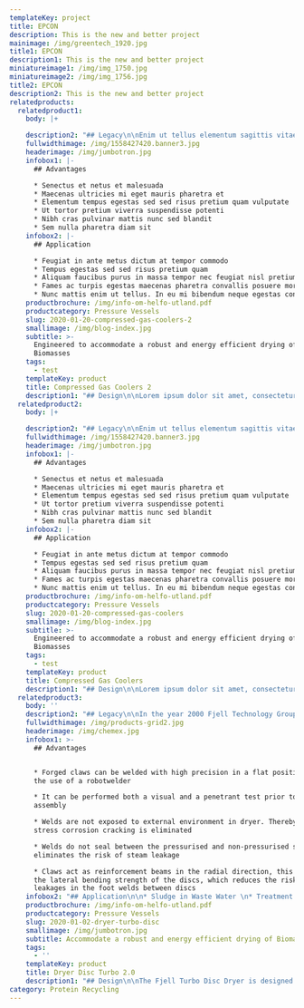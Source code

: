 ```yaml
---
templateKey: project
title: EPCON
description: This is the new and better project
mainimage: /img/greentech_1920.jpg
title1: EPCON
description1: This is the new and better project
miniatureimage1: /img/img_1750.jpg
miniatureimage2: /img/img_1756.jpg
title2: EPCON
description2: This is the new and better project
relatedproducts:
  relatedproduct1:
    body: |+

    description2: "## Legacy\n\nEnim ut tellus elementum sagittis vitae et leo. Purus gravida quis blandit turpis cursus in hac habitasse platea. Ornare massa eget egestas purus viverra accumsan in. Feugiat sed lectus vestibulum mattis. Ultrices neque ornare aenean euismod elementum nisi quis eleifend quam. Augue lacus viverra vitae congue eu consequat ac. Volutpat maecenas volutpat blandit aliquam etiam erat velit scelerisque in. Tellus at urna condimentum mattis pellentesque id nibh. Nibh nisl condimentum id venenatis. Quis vel eros donec ac. Ligula ullamcorper malesuada proin libero nunc consequat interdum varius sit. Neque viverra justo nec ultrices dui sapien eget mi proin. Ornare massa eget egestas purus viverra accumsan in. Leo duis ut diam quam nulla porttitor massa. Turpis cursus in hac habitasse platea dictumst quisque sagittis. Amet aliquam id diam maecenas.\r\n\nAugue lacus viverra vitae congue eu consequat. Amet justo donec enim diam vulputate ut. Nibh mauris cursus mattis molestie. Ullamcorper malesuada proin libero nunc consequat interdum varius sit amet. Sagittis eu volutpat odio facilisis mauris sit amet massa. Integer enim neque volutpat ac tincidunt vitae semper quis lectus. Tristique nulla aliquet enim tortor at auctor urna nunc id. Quis blandit turpis cursus in hac habitasse platea dictumst quisque. Bibendum arcu vitae elementum curabitur vitae. Ac felis donec et odio pellentesque diam. Ultrices sagittis orci a scelerisque. Faucibus in ornare quam viverra orci sagittis eu volutpat. Maecenas ultricies mi eget mauris pharetra et ultrices neque ornare. Tellus at urna condimentum mattis pellentesque id nibh tortor id. Nisi porta lorem mollis aliquam ut porttitor leo a diam. Adipiscing elit ut aliquam purus sit. Scelerisque felis imperdiet proin fermentum leo vel orci porta."
    fullwidthimage: /img/1558427420.banner3.jpg
    headerimage: /img/jumbotron.jpg
    infobox1: |-
      ## Advantages

      * Senectus et netus et malesuada 
      * Maecenas ultricies mi eget mauris pharetra et
      * Elementum tempus egestas sed sed risus pretium quam vulputate
      * Ut tortor pretium viverra suspendisse potenti
      * Nibh cras pulvinar mattis nunc sed blandit
      * Sem nulla pharetra diam sit
    infobox2: |-
      ## Application

      * Feugiat in ante metus dictum at tempor commodo
      * Tempus egestas sed sed risus pretium quam
      * Aliquam faucibus purus in massa tempor nec feugiat nisl pretium
      * Fames ac turpis egestas maecenas pharetra convallis posuere morbi
      * Nunc mattis enim ut tellus. In eu mi bibendum neque egestas congue
    productbrochure: /img/info-om-helfo-utland.pdf
    productcategory: Pressure Vessels
    slug: 2020-01-20-compressed-gas-coolers-2
    smallimage: /img/blog-index.jpg
    subtitle: >-
      Engineered to accommodate a robust and energy efficient drying of
      Biomasses
    tags:
      - test
    templateKey: product
    title: Compressed Gas Coolers 2
    description1: "## Design\n\nLorem ipsum dolor sit amet, consectetur adipiscing elit, sed do eiusmod tempor incididunt ut labore et dolore magna aliqua. Nec sagittis aliquam malesuada bibendum arcu. Mi proin sed libero enim sed faucibus turpis. Pharetra diam sit amet nisl. Aliquet nec ullamcorper sit amet risus. Eu scelerisque felis imperdiet proin. Faucibus ornare suspendisse sed nisi lacus sed viverra. Hendrerit gravida rutrum quisque non tellus orci ac auctor. Nibh praesent tristique magna sit. Fusce id velit ut tortor. Leo integer malesuada nunc vel. Ipsum faucibus vitae aliquet nec ullamcorper sit amet risus nullam. Ridiculus mus mauris vitae ultricies leo integer. In vitae turpis massa sed. Platea dictumst quisque sagittis purus sit amet volutpat consequat mauris. Egestas maecenas pharetra convallis posuere morbi leo urna. Etiam dignissim diam quis enim lobortis scelerisque fermentum. Nibh tortor id aliquet lectus proin.\r\n\nMi in nulla posuere sollicitudin aliquam ultrices sagittis orci. Lectus proin nibh nisl condimentum id. Faucibus et molestie ac feugiat. Massa id neque aliquam vestibulum morbi blandit cursus. Nulla posuere sollicitudin aliquam ultrices. Tortor condimentum lacinia quis vel. Mi eget mauris pharetra et ultrices neque ornare aenean. Varius morbi enim nunc faucibus a pellentesque sit amet porttitor. Habitasse platea dictumst quisque sagittis purus sit amet volutpat. Tempus iaculis urna id volutpat lacus laoreet. Tincidunt dui ut ornare lectus sit."
  relatedproduct2:
    body: |+

    description2: "## Legacy\n\nEnim ut tellus elementum sagittis vitae et leo. Purus gravida quis blandit turpis cursus in hac habitasse platea. Ornare massa eget egestas purus viverra accumsan in. Feugiat sed lectus vestibulum mattis. Ultrices neque ornare aenean euismod elementum nisi quis eleifend quam. Augue lacus viverra vitae congue eu consequat ac. Volutpat maecenas volutpat blandit aliquam etiam erat velit scelerisque in. Tellus at urna condimentum mattis pellentesque id nibh. Nibh nisl condimentum id venenatis. Quis vel eros donec ac. Ligula ullamcorper malesuada proin libero nunc consequat interdum varius sit. Neque viverra justo nec ultrices dui sapien eget mi proin. Ornare massa eget egestas purus viverra accumsan in. Leo duis ut diam quam nulla porttitor massa. Turpis cursus in hac habitasse platea dictumst quisque sagittis. Amet aliquam id diam maecenas.\r\n\nAugue lacus viverra vitae congue eu consequat. Amet justo donec enim diam vulputate ut. Nibh mauris cursus mattis molestie. Ullamcorper malesuada proin libero nunc consequat interdum varius sit amet. Sagittis eu volutpat odio facilisis mauris sit amet massa. Integer enim neque volutpat ac tincidunt vitae semper quis lectus. Tristique nulla aliquet enim tortor at auctor urna nunc id. Quis blandit turpis cursus in hac habitasse platea dictumst quisque. Bibendum arcu vitae elementum curabitur vitae. Ac felis donec et odio pellentesque diam. Ultrices sagittis orci a scelerisque. Faucibus in ornare quam viverra orci sagittis eu volutpat. Maecenas ultricies mi eget mauris pharetra et ultrices neque ornare. Tellus at urna condimentum mattis pellentesque id nibh tortor id. Nisi porta lorem mollis aliquam ut porttitor leo a diam. Adipiscing elit ut aliquam purus sit. Scelerisque felis imperdiet proin fermentum leo vel orci porta."
    fullwidthimage: /img/1558427420.banner3.jpg
    headerimage: /img/jumbotron.jpg
    infobox1: |-
      ## Advantages

      * Senectus et netus et malesuada 
      * Maecenas ultricies mi eget mauris pharetra et
      * Elementum tempus egestas sed sed risus pretium quam vulputate
      * Ut tortor pretium viverra suspendisse potenti
      * Nibh cras pulvinar mattis nunc sed blandit
      * Sem nulla pharetra diam sit
    infobox2: |-
      ## Application

      * Feugiat in ante metus dictum at tempor commodo
      * Tempus egestas sed sed risus pretium quam
      * Aliquam faucibus purus in massa tempor nec feugiat nisl pretium
      * Fames ac turpis egestas maecenas pharetra convallis posuere morbi
      * Nunc mattis enim ut tellus. In eu mi bibendum neque egestas congue
    productbrochure: /img/info-om-helfo-utland.pdf
    productcategory: Pressure Vessels
    slug: 2020-01-20-compressed-gas-coolers
    smallimage: /img/blog-index.jpg
    subtitle: >-
      Engineered to accommodate a robust and energy efficient drying of
      Biomasses
    tags:
      - test
    templateKey: product
    title: Compressed Gas Coolers
    description1: "## Design\n\nLorem ipsum dolor sit amet, consectetur adipiscing elit, sed do eiusmod tempor incididunt ut labore et dolore magna aliqua. Nec sagittis aliquam malesuada bibendum arcu. Mi proin sed libero enim sed faucibus turpis. Pharetra diam sit amet nisl. Aliquet nec ullamcorper sit amet risus. Eu scelerisque felis imperdiet proin. Faucibus ornare suspendisse sed nisi lacus sed viverra. Hendrerit gravida rutrum quisque non tellus orci ac auctor. Nibh praesent tristique magna sit. Fusce id velit ut tortor. Leo integer malesuada nunc vel. Ipsum faucibus vitae aliquet nec ullamcorper sit amet risus nullam. Ridiculus mus mauris vitae ultricies leo integer. In vitae turpis massa sed. Platea dictumst quisque sagittis purus sit amet volutpat consequat mauris. Egestas maecenas pharetra convallis posuere morbi leo urna. Etiam dignissim diam quis enim lobortis scelerisque fermentum. Nibh tortor id aliquet lectus proin.\r\n\nMi in nulla posuere sollicitudin aliquam ultrices sagittis orci. Lectus proin nibh nisl condimentum id. Faucibus et molestie ac feugiat. Massa id neque aliquam vestibulum morbi blandit cursus. Nulla posuere sollicitudin aliquam ultrices. Tortor condimentum lacinia quis vel. Mi eget mauris pharetra et ultrices neque ornare aenean. Varius morbi enim nunc faucibus a pellentesque sit amet porttitor. Habitasse platea dictumst quisque sagittis purus sit amet volutpat. Tempus iaculis urna id volutpat lacus laoreet. Tincidunt dui ut ornare lectus sit."
  relatedproduct3:
    body: ''
    description2: "## Legacy\n\nIn the year 2000 Fjell Technology Group AS decided to develop a robust and energy efficient disc dryer specially designed for modern manufacturing methods like robotic welding. We had a competent staff with senior personnel having experience from design, manufacturing and installation of about 2000 Stord dryers since the introduction of the technology, wich took place in the late 50ies. \n\n\L\LWe added some young innovative engineers skilled in state of the art engineering design and analysis techniques. The result was the Fjell Turbo Disc Dryer with a unique patented disc design, based on efficient manufacturing techniques."
    fullwidthimage: /img/products-grid2.jpg
    headerimage: /img/chemex.jpg
    infobox1: >-
      ## Advantages


      * Forged claws can be welded with high precision in a flat position with
      the use of a robotwelder 

      * It can be performed both a visual and a penetrant test prior to
      assembly 

      * Welds are not exposed to external environment in dryer. Thereby risk for
      stress corrosion cracking is eliminated 

      * Welds do not seal between the pressurised and non-pressurised side. This
      eliminates the risk of steam leakage

      * Claws act as reinforcement beams in the radial direction, this increase
      the lateral bending strength of the discs, which reduces the risk of
      leakages in the foot welds between discs
    infobox2: "## Application\n\n* Sludge in Waste Water \n* Treatment Plants\L Fishmeal in both land based and ship installed plants\L \n* Ingredients in the food industry\L\n* Spent grains in distilleries and breweries\L \n* Animal and poultry by-products\L Industrial bio-sludge and mineral sludge\L \n* Replacement rotors and units for old disc dryers"
    productbrochure: /img/info-om-helfo-utland.pdf
    productcategory: Pressure Vessels
    slug: 2020-01-02-dryer-turbo-disc
    smallimage: /img/jumbotron.jpg
    subtitle: Accommodate a robust and energy efficient drying of Biomasses
    tags:
      - ''
    templateKey: product
    title: Dryer Disc Turbo 2.0
    description1: "## Design\n\nThe Fjell Turbo Disc Dryer is designed for indirect heating by steam (6-10 bar). The dryer can be delivered for vacuum drying of temperature sensitive raw materials. The largest heating surface is the rotor, but additional heating surface is available as an option on the stator. The product to be dried is slowly, but vigorously, transported from inlet to outlet end by a paddle system mounted on the disc periphery. \L\L\n\nProduct discharge is normally done continuously by a speed controlled extraction screw conveyor. The discs are mounted on a heavy central shaft with a highly efficient condensate removal system integrated. Scraper bars ensure agitation between the discs, which is necessary for an efficient evaporation. The moisture evaporated from the product is collected in a high top vapour dome, and continuously removed. \L\L\n\nDryers can be supplied in all practical sizes, in all common materials of construction (carbon-, stainless-, and duplex steels), and approved and inspected according to the leading international design codes and standards (PED, ASME, JIS, GOST, DNV, Lloyds, Bureau Veritas etc..) The dryer has a unique endurable patented rotor design without traditional welded stays exposed to tear, wear, fatigue and corrosion."
category: Protein Recycling
---
```


